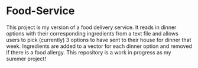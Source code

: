 # Food-Service
This project is my version of a food delivery service. It reads in dinner options with their corresponding ingredients from a text file and allows users to pick (currently) 3 options to have sent to their house for dinner that week. Ingredients are added to a vector for each dinner option and removed if there is a food allergy. This repository is a work in progress as my summer project!
